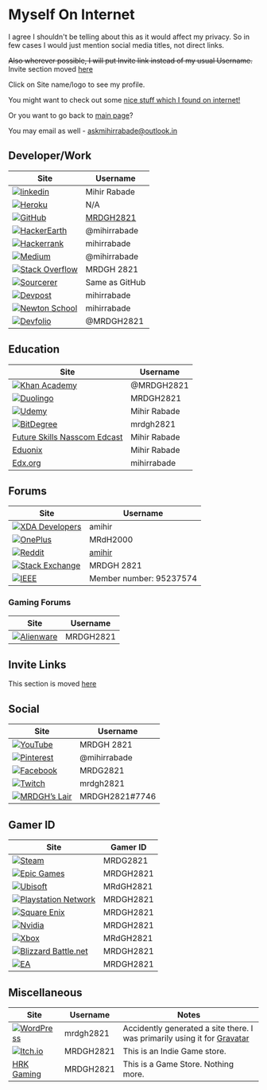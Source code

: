 # Myself On Internet

I agree I shouldn't be telling about this as it would affect my privacy. So in few cases I would just mention social media titles, not direct links.

<strike>Also wherever possible, I will put Invite link instead of my usual Username.</strike>
Invite section moved [here](/Miscellaneous/Invitations.md)

Click on Site name/logo to see my profile.

You might want to check out some [nice stuff which I found on internet!](Nice_Stuff_On_Internet.md)

Or you want to go back to [main page](README.md)?

You may email as well - askmihirrabade@outlook.in

## Developer/Work

| Site                                                                                                                                                                                       | Username                                   |
| ------------------------------------------------------------------------------------------------------------------------------------------------------------------------------------------ | ------------------------------------------ |
| [![linkedin](https://img.shields.io/badge/linkedin%20-%230077B5.svg?&style=for-the-badge&logo=linkedin&logoColor=white)](http://bit.ly/mrdghLI)                                            | Mihir Rabade                               |
| [![Heroku](https://img.shields.io/badge/heroku%20-%23430098.svg?&style=for-the-badge&logo=heroku&logoColor=white)](https://www.heroku.com/home#)                                           | N/A                                        |
| [![GitHub](https://img.shields.io/badge/github%20-%23121011.svg?&style=for-the-badge&logo=github&logoColor=white)](https://mrdgh2821.github.io/MRDGH2821/)                                 | [MRDGH2821](https://github.com/MRDGH2821/) |
| [![HackerEarth](https://img.shields.io/badge/HackerEarth%20-%232C3454.svg?&style=for-the-badge&logo=HackerEarth&logoColor=white)](https://www.hackerearth.com/@mihirrabade)                | @mihirrabade                               |
| [![Hackerrank](https://img.shields.io/badge/-Hackerrank-2EC866?style=for-the-badge&logo=HackerRank&logoColor=white)](https://www.hackerrank.com/mihirrabade)                               | mihirrabade                                |
| [![Medium](https://img.shields.io/badge/Medium%20-%23000000.svg?&style=for-the-badge&logo=Medium&logoColor=white)](https://medium.com/@mihirrabade)                                        | @mihirrabade                               |
| [![Stack Overflow](https://img.shields.io/badge/-Stackoverflow-FE7A16?style=for-the-badge&logo=stack-overflow&logoColor=white)](https://stackoverflow.com/users/12562197/mrdgh-2821)       | MRDGH 2821                                 |
| [![Sourcerer](https://img.shields.io/badge/Sourcerer%20-%2300E7AA.svg?&style=for-the-badge&logo=Sourcerer&logoColor=white)](https://sourcerer.io/mrdgh2821)                                | Same as GitHub                             |
| [![Devpost](https://img.shields.io/badge/Devpost%20-%23003E54.svg?&style=for-the-badge&logo=Devpost&logoColor=white)](https://devpost.com/mihirrabade)                                     | mihirrabade                                |
| [![Newton School](https://img.shields.io/badge/Newton%20School%20-%23719DE6.svg?&style=for-the-badge&logo=Newton%20School&logoColor=56CAD1)](https://my.newtonschool.co/user/mihirrabade/) | mihirrabade                                |
| [![Devfolio](https://img.shields.io/badge/Devfolio%20-%233770FF.svg?&style=for-the-badge&logo=Devfolio&logoColor=white)](https://devfolio.co/@MRDGH2821)                                   | @MRDGH2821                                 |

## Education

| Site                                                                                                                                                                                   | Username     |
| -------------------------------------------------------------------------------------------------------------------------------------------------------------------------------------- | ------------ |
| [![Khan Academy](https://img.shields.io/badge/Khan%20Academy%20-%2314BF96.svg?&style=for-the-badge&logo=Khan%20Academy&logoColor=white)](http://www.khanacademy.org/profile/MRDGH2821) | @MRDGH2821   |
| [![Duolingo](https://img.shields.io/badge/Duolingo%20-%234DC730.svg?&style=for-the-badge&logo=Duolingo&logoColor=white)](https://www.duolingo.com/MRDGH2821)                           | MRDGH2821    |
| [![Udemy](https://img.shields.io/badge/Udemy%20-%23EA5252.svg?&style=for-the-badge&logo=Udemy&logoColor=white)](https://www.udemy.com/user/mrdgh-2821/)                                | Mihir Rabade |
| [![BitDegree](https://img.shields.io/badge/Bitdegree%20-%23000000.svg?&style=for-the-badge&logo=BitDegree&logoColor=white)](https://www.bitdegree.org/user/mrdgh-2821/profile)         | mrdgh2821    |
| [Future Skills Nasscom Edcast](https://futureskillsnasscom.edcast.com/)                                                                                                                | Mihir Rabade |
| [Eduonix](https://www.eduonix.com/u/mrdgh-2821)                                                                                                                                        | Mihir Rabade |
| [Edx.org](https://profile.edx.org/u/mihirrabade)                                                                                                                                       | mihirrabade  |

## Forums

| Site                                                                                                                                                                                              | Username                                     |
| ------------------------------------------------------------------------------------------------------------------------------------------------------------------------------------------------- | -------------------------------------------- |
| [![XDA Developers](https://img.shields.io/badge/XDA-Developers%20-%23AC6E2F.svg?&style=for-the-badge&logo=XDA-Developers&logoColor=white)](https://forum.xda-developers.com/member.php?u=6224863) | amihir                                       |
| [![OnePlus](https://img.shields.io/badge/OnePlus%20-%23EB0028.svg?&style=for-the-badge&logo=OnePlus&logoColor=white)](https://forums.oneplus.com/members/mrdh2000.1474463/)                       | MRdH2000                                     |
| [![Reddit](https://img.shields.io/badge/Reddit%20-%23FF4500.svg?&style=for-the-badge&logo=Reddit&logoColor=white)](https://www.reddit.com/user/amihir)                                            | [amihir](https://www.reddit.com/r/MRDC2821/) |
| [![Stack Exchange](https://img.shields.io/badge/Stack%20Exchange%20-%23ffffff.svg?&style=for-the-badge&logo=StackExchange&logoColor=white)](https://stackexchange.com/users/17341742/mrdgh-2821)  | MRDGH 2821                                   |
| [![IEEE](https://img.shields.io/badge/IEEE%20-%23006699.svg?&style=for-the-badge&logo=IEEE&logoColor=white)](http://www.ieee.org/)                                                                | Member number: 95237574                      |

### Gaming Forums

| Site                                                                                                                                                                                         | Username  |
| -------------------------------------------------------------------------------------------------------------------------------------------------------------------------------------------- | --------- |
| [![Alienware](https://img.shields.io/badge/Alienware%20Arena%20-%23FFFFFF.svg?&style=for-the-badge&logo=Alienware%20Arena&logoColor=white)](https://www.alienwarearena.com/member/MRDGH2821) | MRDGH2821 |

## Invite Links

This section is moved [here](/Miscellaneous/Invitations.md)

## Social

| Site                                                                                                                                                                   | Username       |
| ---------------------------------------------------------------------------------------------------------------------------------------------------------------------- | -------------- |
| [![YouTube](https://img.shields.io/badge/MRDGH%202821%20-%23FF0000.svg?&style=for-the-badge&logo=YouTube&logoColor=white)](http://bit.ly/YTmrdgh)                      | MRDGH 2821     |
| [![Pinterest](https://img.shields.io/badge/@mihirrabade%20-%23E60023.svg?&style=for-the-badge&logo=Pinterest&logoColor=white)](https://www.pinterest.com/mihirrabade/) | @mihirrabade   |
| [![Facebook](https://img.shields.io/badge/Facebook%20-%231877F2.svg?&style=for-the-badge&logo=Facebook&logoColor=white)](http://bit.ly/mrdghfb)                        | MRDG2821       |
| [![Twitch](https://img.shields.io/badge/mrdgh2821%20-%239146FF.svg?&style=for-the-badge&logo=Twitch&logoColor=white)](https://www.twitch.tv/mrdgh2821)                 | mrdgh2821      |
| [![MRDGH’s Lair](https://img.shields.io/badge/MRDGH's%20Lair%20-%237289DA.svg?&style=for-the-badge&logo=discord&logoColor=white)](https://discord.gg/HeFAqYgGr8)                                        | MRDGH2821#7746 |

## Gamer ID

| Site                                                                                                                                                                            | Gamer ID  |
| ------------------------------------------------------------------------------------------------------------------------------------------------------------------------------- | --------- |
| [![Steam](https://img.shields.io/badge/Steam%20-%23000000.svg?&style=for-the-badge&logo=steam&logoColor=white)](http://bit.ly/mrdghSTEAM)                                       | MRDG2821  |
| [![Epic Games](https://img.shields.io/badge/epic%20games%20-%23313131.svg?&style=for-the-badge&logo=epic%20games&logoColor=white)](https://www.epicgames.com/)                  | MRDGH2821 |
| [![Ubisoft](https://img.shields.io/badge/Ubisoft%20-%23F5F5F5.svg?&style=for-the-badge&logo=Ubisoft&logoColor=black)](https://ubisoftconnect.com/en-US/)                        | MRdGH2821 |
| [![Playstation Network](https://img.shields.io/badge/PSN%20-%230070D1.svg?&style=for-the-badge&logo=Playstation&logoColor=white)](https://my.playstation.com/profile/MRDGH2821) | MRDGH2821 |
| [![Square Enix](https://img.shields.io/badge/Square%20Enix%20-%23ED1C24.svg?&style=for-the-badge&logo=Square%20Enix&logoColor=white)](https://square-enix-games.com/)           | MRDGH2821 |
| [![Nvidia](https://img.shields.io/badge/nVIDIA%20-%2376B900.svg?&style=for-the-badge&logo=nVIDIA&logoColor=white)](https://www.nvidia.com/)                                     | MRDGH2821 |
| [![Xbox](https://img.shields.io/badge/Xbox%20-%23107C10.svg?&style=for-the-badge&logo=Xbox&logoColor=white)](https://www.xbox.com/)                                             | MRdGH2821 |
| [![Blizzard Battle.net](https://img.shields.io/badge/battle.net%20-%2300AEFF.svg?&style=for-the-badge&logo=battle.net&logoColor=white)](https://www.blizzard.com/)              | MRDGH2821 |
| [![EA](https://img.shields.io/badge/ea%20-%23000000.svg?&style=for-the-badge&logo=ea&logoColor=white)](https://www.ea.com/)                                                     | MRDGH2821 |

## Miscellaneous

| Site                                                                                                                                                          | Username  | Notes                                                                                              |
| ------------------------------------------------------------------------------------------------------------------------------------------------------------- | --------- | -------------------------------------------------------------------------------------------------- |
| [![WordPress](https://img.shields.io/badge/WordPress%20-%23117AC9.svg?&style=for-the-badge&logo=WordPress&logoColor=white)](https://mrdgh2821.wordpress.com/) | mrdgh2821 | Accidently generated a site there. I was primarily using it for [Gravatar](https://bit.ly/36fl6Ee) |
| [![Itch.io](https://img.shields.io/badge/Itch%20-%23FF0B34.svg?&style=for-the-badge&logo=Itch.io&logoColor=white)](https://mrdgh2821.itch.io)                 | MRDGH2821 | This is an Indie Game store.                                                                       |
| [HRK Gaming](https://www.hrkgame.com/en/profile/MRDGH2821/)                                                                                                   | MRDGH2821 | This is a Game Store. Nothing more.                                                                |
